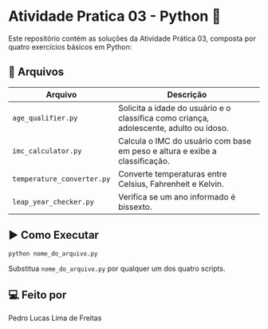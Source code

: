 # Atividade Pratica 03 - Python 🐍

Este repositório contém as soluções da Atividade Prática 03, composta por quatro exercícios básicos em Python:

## 🧩 Arquivos

| Arquivo                 | Descrição                                                                 |
|-------------------------|---------------------------------------------------------------------------|
| `age_qualifier.py`      | Solicita a idade do usuário e o classifica como criança, adolescente, adulto ou idoso. |
| `imc_calculator.py`     | Calcula o IMC do usuário com base em peso e altura e exibe a classificação. |
| `temperature_converter.py` | Converte temperaturas entre Celsius, Fahrenheit e Kelvin. |
| `leap_year_checker.py`  | Verifica se um ano informado é bissexto. |

## ▶️ Como Executar

```bash
python nome_do_arquivo.py
```

Substitua `nome_do_arquivo.py` por qualquer um dos quatro scripts.

## 💻 Feito por
Pedro Lucas Lima de Freitas
